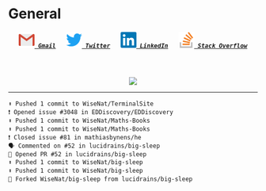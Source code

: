 <!--About Me--->


<!--Tools/Languages--->


<!--Contacts--->
<h1> General </h1>
<h5 align="center">
	<code><a href="mailto:nathan88wise@gmail.com"><img alt="Gmail" width=32 src="res/gmail.svg"> Gmail</a></code>
	&emsp;
	<code><a href="https://twitter.com/WiseNatDev" title="Twitter Profile"><img alt="Twitter" width=32 src="res/twitter.svg"> Twitter</a></code>
	&emsp;
	<code><a href="https://www.linkedin.com/in/nathan-w-5592ba1b5/" title="LinkedIn Profile"><img alt="LinkedIn" width=32 src="res/linkedin.svg"> LinkedIn</a></code>
	&emsp;
	<code><a href="https://stackoverflow.com/users/11125378/wisenat" title="Stack Overflow Profile"><img alt="Stack Overflow" width=32 src="res/stackoverflow.svg"> Stack Overflow</a></code>
</h5>

<!--GitHub Stats--->
&emsp;
<p align="center">
	<a href="https://github.com/anuraghazra/github-readme-stats">
		<img align="center" src="https://github-readme-stats.vercel.app/api?username=WiseNat&count_private=true&show_icons=true&title_color=009356&icon_color=75B79A&bg_color=F3F4F4&hide_border=true" />
	</a>
</p>

---

<!--GitHub Recent Activity--->

```markdown
⬆️ Pushed 1 commit to WiseNat/TerminalSite
❗️ Opened issue #3048 in EDDiscovery/EDDiscovery
⬆️ Pushed 1 commit to WiseNat/Maths-Books
⬆️ Pushed 1 commit to WiseNat/Maths-Books
❗️ Closed issue #81 in mathiasbynens/he
🗣 Commented on #52 in lucidrains/big-sleep
📖 Opened PR #52 in lucidrains/big-sleep
⬆️ Pushed 1 commit to WiseNat/big-sleep
⬆️ Pushed 1 commit to WiseNat/big-sleep
🍴 Forked WiseNat/big-sleep from lucidrains/big-sleep
```

<!--**WiseNat/WiseNat** is a ✨ _special_ ✨ repository because its `README.md` (this file) appears on your GitHub profile.-->
